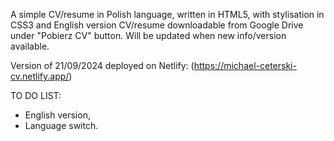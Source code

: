 A simple CV/resume in Polish language, written in HTML5, with stylisation in CSS3 and English version CV/resume downloadable from Google Drive under "Pobierz CV" button.
Will be updated when new info/version available.

Version of 21/09/2024 deployed on Netlify: (https://michael-ceterski-cv.netlify.app/)

TO DO LIST:
- English version,
- Language switch.
